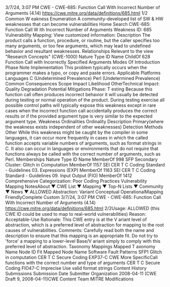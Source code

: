 3/7/24, 3:07 PM CWE - CWE-685: Function Call With Incorrect Number of Arguments (4.14)
https://cwe.mitre.org/data/deﬁnitions/685.html 1/2
Common W eakness Enumeration
A community-developed list of SW & HW weaknesses that can become
vulnerabilities
Home Search
CWE-685: Function Call W ith Incorrect Number of Arguments
Weakness ID: 685
Vulnerability Mapping: 
View customized information:
 Description
The product calls a function, procedure, or routine, but the caller specifies too many arguments, or too few arguments, which may
lead to undefined behavior and resultant weaknesses.
 Relationships
 Relevant to the view "Research Concepts" (CWE-1000)
Nature Type ID Name
ChildOf 628 Function Call with Incorrectly Specified Arguments
 Modes Of Introduction
Phase Note
Implementation This problem typically occurs when the programmer makes a typo, or copy and paste errors.
 Applicable Platforms
Languages
C (Undetermined Prevalence)
Perl (Undetermined Prevalence)
 Common Consequences
Scope Impact Likelihood
OtherTechnical Impact: Quality Degradation
 Potential Mitigations
Phase: T esting
Because this function call often produces incorrect behavior it will usually be detected during testing or normal operation of the
product. During testing exercise all possible control paths will typically expose this weakness except in rare cases when the
incorrect function call accidentally produces the correct results or if the provided argument type is very similar to the expected
argument type.
 Weakness Ordinalities
Ordinality Description
Primary(where the weakness exists independent of other weaknesses)
 Detection Methods
Other
While this weakness might be caught by the compiler in some languages, it can occur more frequently in cases in which the
called function accepts variable numbers of arguments, such as format strings in C. It also can occur in languages or
environments that do not require that functions always be called with the correct number of arguments, such as Perl.
 Memberships
Nature Type ID Name
MemberOf 998 SFP Secondary Cluster: Glitch in Computation
MemberOf 1157 SEI CER T C Coding Standard - Guidelines 03. Expressions (EXP)
MemberOf 1163 SEI CER T C Coding Standard - Guidelines 09. Input Output (FIO)
MemberOf 1412 Comprehensive Categorization: Poor Coding Practices
 Vulnerability Mapping NotesAbout ▼ CWE List ▼ Mapping ▼ Top-N Lists ▼ Community ▼ News ▼
ALLOWED
Abstraction: Variant
Conceptual OperationalMapping
FriendlyComplete Custom
3/7/24, 3:07 PM CWE - CWE-685: Function Call With Incorrect Number of Arguments (4.14)
https://cwe.mitre.org/data/deﬁnitions/685.html 2/2Usage: ALLOWED (this CWE ID could be used to map to real-world vulnerabilities)
Reason: Acceptable-Use
Rationale:
This CWE entry is at the V ariant level of abstraction, which is a preferred level of abstraction for mapping to the root causes of
vulnerabilities.
Comments:
Carefully read both the name and description to ensure that this mapping is an appropriate fit. Do not try to 'force' a mapping to a
lower-level Base/V ariant simply to comply with this preferred level of abstraction.
 Taxonomy Mappings
Mapped T axonomy Name Node ID Fit Mapped Node Name
Software Fault Patterns SFP1 Glitch in computation
CER T C Secure Coding EXP37-C CWE More
SpecificCall functions with the correct number and type of
arguments
CER T C Secure Coding FIO47-C Imprecise Use valid format strings
 Content History
 Submissions
Submission Date Submitter Organization
2008-04-11
(CWE Draft 9, 2008-04-11)CWE Content Team MITRE
 Modifications